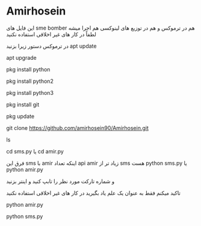 # Amirhosein

این فایل های sme bomber هم در ترموکس و هم در توزیع های لینوکسی هم اجرا میشه 
لطفاً در کار های غیر اخلاقی استفاده نکنید 

در ترموکس دستور زیرا بزنید 
apt update 

apt upgrade 

pkg install python 

pkg install python2

pkg install python3

pkg install git 

pkg update 

git clone https://github.com/amirhosein90/Amirhosein.git

ls

cd sms.py یا cd amir.py

فرق این sms با amir اینکه تعداد api amir زیاد تر از sms هست 
python sms.py یا python amir.py 


و شماره تارکت مورد نظر را تابپ کنید و اینتر بزنید 


تاکید میکنم فقط به عنوان یک علم یاد بگیرید در کار های غیر اخلاقی استفاده نکنید 


python amir.py 

python sms.py

